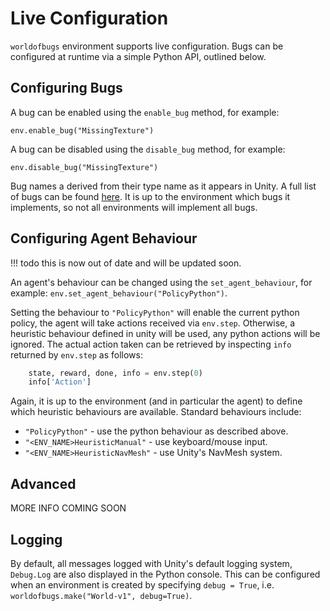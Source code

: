 # Live Configuration

`worldofbugs` environment supports live configuration. Bugs can be configured at runtime via a simple Python API, outlined below.

## Configuring Bugs

A bug can be enabled using the `enable_bug` method, for example:

```
env.enable_bug("MissingTexture")
```

A bug can be disabled using the `disable_bug` method, for example:

```
env.disable_bug("MissingTexture")
```

Bug names a derived from their type name as it appears in Unity. A full list of bugs can be found [here](../../BugZoo.md). It is up to the environment which bugs it implements, so not all environments will implement all bugs.

## Configuring Agent Behaviour

!!! todo
    this is now out of date and will be updated soon.

An agent's behaviour can be changed using the `set_agent_behaviour`, for example: `env.set_agent_behaviour("PolicyPython")`.

Setting the behaviour to `"PolicyPython"` will enable the current python policy, the agent will take actions received via `env.step`. Otherwise, a heuristic behaviour defined in unity will be used, any python actions will be ignored. The actual action taken can be retrieved by inspecting `info` returned by `env.step` as follows:

```python
    state, reward, done, info = env.step(0)
    info['Action']
```

Again, it is up to the environment (and in particular the agent) to define which heuristic behaviours are available. Standard behaviours include:

* `"PolicyPython"` - use the python behaviour as described above.
* `"<ENV_NAME>HeuristicManual"` - use keyboard/mouse input.
* `"<ENV_NAME>HeuristicNavMesh"` - use Unity's NavMesh system.

## Advanced

MORE INFO COMING SOON

## Logging

By default, all messages logged with Unity's default logging system, `Debug.Log` are also displayed in the Python console. This can be configured when an environment is created by specifying `debug = True`, i.e. `worldofbugs.make("World-v1", debug=True)`.
